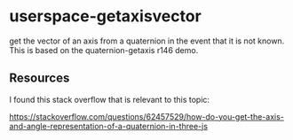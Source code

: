# userspace-getaxisvector

get the vector of an axis from a quaternion in the event that it is not known. This is based on the quaternion-getaxis r146 demo.

## Resources

I found this stack overflow that is relevant to this topic:

https://stackoverflow.com/questions/62457529/how-do-you-get-the-axis-and-angle-representation-of-a-quaternion-in-three-js